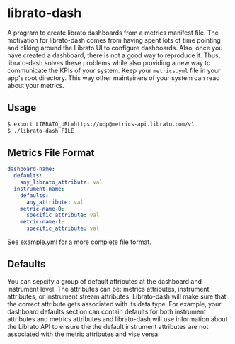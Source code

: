 # librato-dash
A program to create librato dashboards from a metrics manifest file. The motivation for librato-dash comes from having spent lots of time pointing and cliking around the Librato UI to configure dashboards. Also, once you have created a dashboard, there is not a good way to reproduce it. Thus, librato-dash solves these problems while also providing a new way to communicate the KPIs of your system. Keep your `metrics.yml` file in your app's root directory. This way other maintainers of your system can read about your metrics.

## Usage
```bash
$ export LIBRATO_URL=https://u:p@metrics-api.librato.com/v1
$ ./librato-dash FILE
```

## Metrics File Format

```yaml
dashboard-name:
  defaults:
    any_librato_attribute: val
  instrument-name:
    defaults:
      any_attribute: val
    metric-name-0:
      specific_attribute: val
    metric-name-1:
      specific_attribute: val
```
See example.yml for a more complete file format.

## Defaults
You can sepcify a group of default attributes at the dashboard and instrument level. The attributes can be: metrics attributes, instrument attributes, or instrument stream attributes. Librato-dash will make sure that the correct attribute gets associated with its data type. For example, your dashboard defaults section can contain defaults for both instrument attributes and metrics attributes and librato-dash will use information about the Librato API to ensure the the default instrument attributes are not associated with the metric attributes and vise versa.
